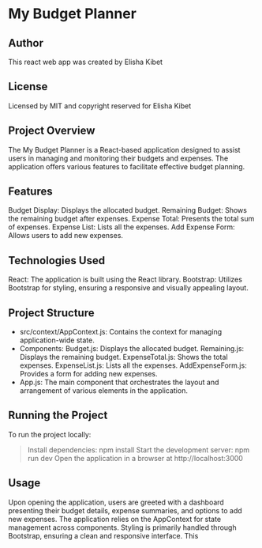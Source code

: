 # My Budget Planner

## Author
This react web app was created by Elisha Kibet

## License
Licensed by MIT and copyright reserved for Elisha Kibet

## Project Overview
The My Budget Planner is a React-based application designed to assist users in managing and monitoring their budgets and expenses. The application offers various features to facilitate effective budget planning.

## Features
Budget Display: Displays the allocated budget.
Remaining Budget: Shows the remaining budget after expenses.
Expense Total: Presents the total sum of expenses.
Expense List: Lists all the expenses.
Add Expense Form: Allows users to add new expenses.

## Technologies Used
React: The application is built using the React library.
Bootstrap: Utilizes Bootstrap for styling, ensuring a responsive and visually appealing layout.

## Project Structure
- src/context/AppContext.js: Contains the context for managing application-wide state.
- Components:
Budget.js: Displays the allocated budget.
Remaining.js: Displays the remaining budget.
ExpenseTotal.js: Shows the total expenses.
ExpenseList.js: Lists all the expenses.
AddExpenseForm.js: Provides a form for adding new expenses.
- App.js: The main component that orchestrates the layout and arrangement of various elements in the application.

## Running the Project
To run the project locally:
> Install dependencies: npm install
> Start the development server: npm run dev
> Open the application in a browser at http://localhost:3000

## Usage
Upon opening the application, users are greeted with a dashboard presenting their budget details, expense summaries, and options to add new expenses.
The application relies on the AppContext for state management across components.
Styling is primarily handled through Bootstrap, ensuring a clean and responsive interface.
This

